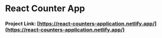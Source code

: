 # React Counter App

### Project Link: [https://react-counters-application.netlify.app/](https://react-counters-application.netlify.app/)

